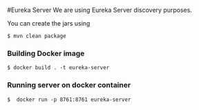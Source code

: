 #Eureka Server
We are using Eureka Server discovery purposes.

You can create the jars using

```shell
$ mvn clean package
```

### Building Docker image

```
$ docker build . -t eureka-server
```

### Running server on docker container

```
$  docker run -p 8761:8761 eureka-server
```
